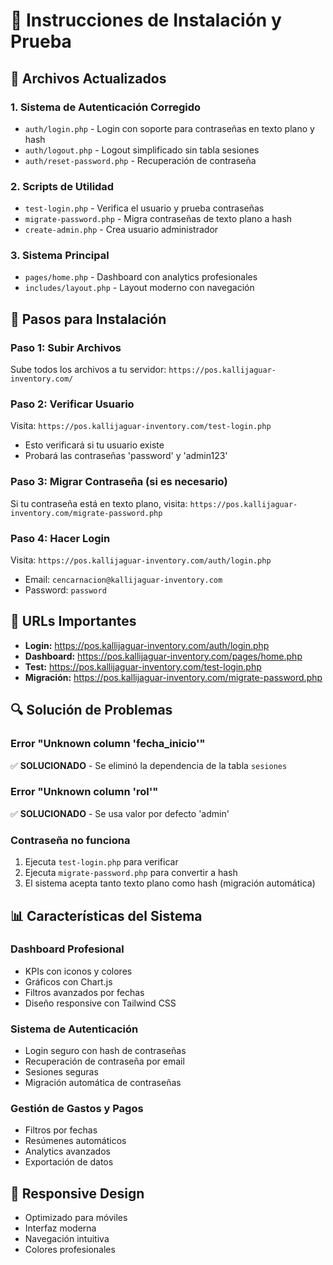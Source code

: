 # 🚀 Instrucciones de Instalación y Prueba

## 📁 Archivos Actualizados

### 1. Sistema de Autenticación Corregido
- `auth/login.php` - Login con soporte para contraseñas en texto plano y hash
- `auth/logout.php` - Logout simplificado sin tabla sesiones
- `auth/reset-password.php` - Recuperación de contraseña

### 2. Scripts de Utilidad
- `test-login.php` - Verifica el usuario y prueba contraseñas
- `migrate-password.php` - Migra contraseñas de texto plano a hash
- `create-admin.php` - Crea usuario administrador

### 3. Sistema Principal
- `pages/home.php` - Dashboard con analytics profesionales
- `includes/layout.php` - Layout moderno con navegación

## 🔧 Pasos para Instalación

### Paso 1: Subir Archivos
Sube todos los archivos a tu servidor: `https://pos.kallijaguar-inventory.com/`

### Paso 2: Verificar Usuario
Visita: `https://pos.kallijaguar-inventory.com/test-login.php`
- Esto verificará si tu usuario existe
- Probará las contraseñas 'password' y 'admin123'

### Paso 3: Migrar Contraseña (si es necesario)
Si tu contraseña está en texto plano, visita:
`https://pos.kallijaguar-inventory.com/migrate-password.php`

### Paso 4: Hacer Login
Visita: `https://pos.kallijaguar-inventory.com/auth/login.php`
- Email: `cencarnacion@kallijaguar-inventory.com`
- Password: `password`

## 🎯 URLs Importantes

- **Login:** https://pos.kallijaguar-inventory.com/auth/login.php
- **Dashboard:** https://pos.kallijaguar-inventory.com/pages/home.php
- **Test:** https://pos.kallijaguar-inventory.com/test-login.php
- **Migración:** https://pos.kallijaguar-inventory.com/migrate-password.php

## 🔍 Solución de Problemas

### Error "Unknown column 'fecha_inicio'"
✅ **SOLUCIONADO** - Se eliminó la dependencia de la tabla `sesiones`

### Error "Unknown column 'rol'"
✅ **SOLUCIONADO** - Se usa valor por defecto 'admin'

### Contraseña no funciona
1. Ejecuta `test-login.php` para verificar
2. Ejecuta `migrate-password.php` para convertir a hash
3. El sistema acepta tanto texto plano como hash (migración automática)

## 📊 Características del Sistema

### Dashboard Profesional
- KPIs con iconos y colores
- Gráficos con Chart.js
- Filtros avanzados por fechas
- Diseño responsive con Tailwind CSS

### Sistema de Autenticación
- Login seguro con hash de contraseñas
- Recuperación de contraseña por email
- Sesiones seguras
- Migración automática de contraseñas

### Gestión de Gastos y Pagos
- Filtros por fechas
- Resúmenes automáticos
- Analytics avanzados
- Exportación de datos

## 📱 Responsive Design
- Optimizado para móviles
- Interfaz moderna
- Navegación intuitiva
- Colores profesionales
